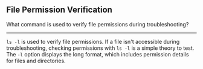 ## File Permission Verification

What command is used to verify file permissions during troubleshooting?

---

`ls -l` is used to verify file permissions. If a file isn't accessible during troubleshooting, checking permissions with `ls -l` is a simple theory to test. The `-l` option displays the long format, which includes permission details for files and directories.


